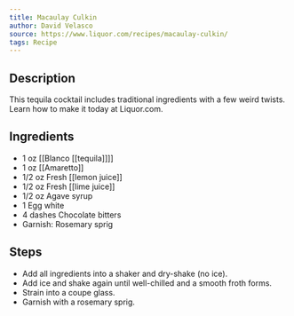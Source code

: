 ```yaml
---
title: Macaulay Culkin
author: David Velasco
source: https://www.liquor.com/recipes/macaulay-culkin/
tags: Recipe
---
```

## Description
This tequila cocktail includes traditional ingredients with a few weird twists. Learn how to make it today at Liquor.com.
## Ingredients
- 1 oz [[Blanco [[tequila]]]]
- 1 oz [[Amaretto]]
- 1/2 oz Fresh [[lemon juice]] 
- 1/2 oz Fresh [[lime juice]] 
- 1/2 oz Agave syrup
- 1 Egg white
- 4 dashes Chocolate bitters
- Garnish: Rosemary sprig
## Steps
- Add all ingredients into a shaker and dry-shake (no ice).
- Add ice and shake again until well-chilled and a smooth froth forms.
- Strain into a coupe glass.
- Garnish with a rosemary sprig.
